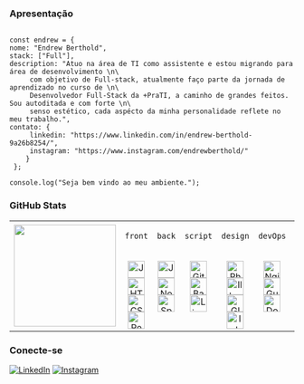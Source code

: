 ### Apresentação
<pre lang="js"><code>
const endrew = {
nome: "Endrew Berthold",
stack: ["Full"], 
description: "Atuo na área de TI como assistente e estou migrando para área de desenvolvimento \n\
     com objetivo de Full-stack, atualmente faço parte da jornada de aprendizado no curso de \n\
     Desenvolvedor Full-Stack da +PraTI, a caminho de grandes feitos. Sou autoditada e com forte \n\
     senso estético, cada aspécto da minha personalidade reflete no meu trabalho.",     
contato: {
     linkedin: "https://www.linkedin.com/in/endrew-berthold-9a26b8254/",
     instagram: "https://www.instagram.com/endrewberthold/" 
    } 
 };
     
console.log("Seja bem vindo ao meu ambiente.");
</code></pre>

### GitHub Stats

<table>
  <tr>
    <td>
      <img height="180em" src="https://github-readme-stats.vercel.app/api?username=endrewberthold&show_icons=true&theme=tokyonight&include_all_commits=true&count_private=true"/>
    </td>
    <td valign="top" align="center">
    <p><code>front</code></p><br>
      <img src="https://cdn.jsdelivr.net/gh/devicons/devicon/icons/javascript/javascript-original.svg" height="30" alt="JavaScript"/><br>
      <img src="https://cdn.jsdelivr.net/gh/devicons/devicon/icons/html5/html5-original.svg" height="30" alt="HTML"/><br>
      <img src="https://cdn.jsdelivr.net/gh/devicons/devicon/icons/css3/css3-original.svg" height="30" alt="CSS"/>
      <img src="https://cdn.jsdelivr.net/gh/devicons/devicon/icons/react/react-original.svg" height="30" alt="React"/>
    </td>
    <td valign="top" align="center">
    <p><code>back</code></p><br>     
      <img src="https://cdn.jsdelivr.net/gh/devicons/devicon/icons/java/java-original.svg" height="30" alt="Java"/><br>
      <img src="https://cdn.jsdelivr.net/gh/devicons/devicon/icons/nodejs/nodejs-original.svg" height="30" alt="Node.js"/>
      <img src="https://cdn.jsdelivr.net/gh/devicons/devicon/icons/spring/spring-original.svg" height="30" alt="Spring Boot"/>
    </td>
    <td valign="top" align="center">
    <p><code>script</code></p><br> 
      <img src="https://cdn.jsdelivr.net/gh/devicons/devicon/icons/git/git-original.svg" height="30" alt="Git"/><br>
      <img src="https://cdn.jsdelivr.net/gh/devicons/devicon/icons/bash/bash-original.svg" height="30" alt="Bash"/><br>
      <img src="https://cdn.jsdelivr.net/gh/devicons/devicon/icons/linux/linux-original.svg" height="30" alt="Linux"/>
    </td>
    <td valign="top" align="center">
    <p><code>design</code></p><br>     
      <img src="https://cdn.jsdelivr.net/gh/devicons/devicon/icons/photoshop/photoshop-plain.svg" height="30" alt="Photoshop"/><br>
      <img src="https://cdn.jsdelivr.net/gh/devicons/devicon/icons/illustrator/illustrator-plain.svg" height="30" alt="Illustrator"/><br>
      <img src="https://cdn.jsdelivr.net/gh/devicons/devicon/icons/gimp/gimp-original.svg" height="30" alt="GIMP"/>
      <img src="https://cdn.simpleicons.org/inkscape/000000" height="30" alt="Inkscape"/><br>
    </td>
    <td valign="top" align="center">
       <p><code>devOps</code></p><br>    
      <img src="https://cdn.jsdelivr.net/gh/devicons/devicon/icons/nginx/nginx-original.svg" height="30" alt="Nginx"/><br>
      <img src="https://cdn.simpleicons.org/gunicorn/499848" height="30" alt="Gunicorn"/>
      <img src="https://cdn.jsdelivr.net/gh/devicons/devicon/icons/docker/docker-original.svg" height="30" alt="Docker"/>
    </td>
    <td valign="top" align="center">
       <p><code>data</code></p><br>    
      <img src="https://cdn.jsdelivr.net/gh/devicons/devicon/icons/postgresql/postgresql-original.svg" height="30" alt="PostgreSQL"/><br>
      <img src="https://cdn.jsdelivr.net/gh/devicons/devicon/icons/grafana/grafana-original.svg" height="30" alt="Grafana"/><br>
    </td>      
  </tr>
</table>


### Conecte-se

[![LinkedIn](https://img.shields.io/badge/LinkedIn-0A66C2?style=for-the-badge&logo=linkedin&logoColor=white)](https://www.linkedin.com/in/endrew-berthold-9a26b8254/)
[![Instagram](https://img.shields.io/badge/Instagram-E4405F?style=for-the-badge&logo=instagram&logoColor=white)](https://www.instagram.com/endrewberthold/)

